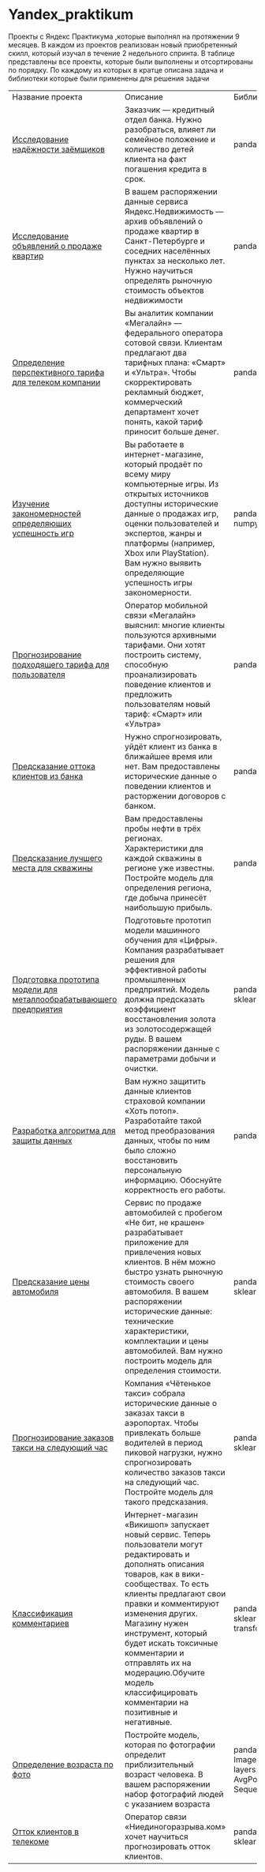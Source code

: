 # Yandex_praktikum
Проекты с Яндекс Практикума ,которые выполнял на протяжении 9 месяцев. В каждом из проектов реализован новый приобретенный скилл, который изучал в течение 2 недельного спринта. В таблице представлены все проекты, которые были выполнены и отсортированы по порядку. По каждому из которых в кратце описана задача и библиотеки которые были применены для решения задачи
<br>
<table>
  <tr>
    <td>Название проекта</td>
    <td>Описание</td>
    <td>Библиотеки</td>
  </tr>
  <tr>
    <td><a href="https://github.com/SharipovRus/Yandex_Practicum/tree/main/Project%20%23%201%20Credit_scoring_EDA">Исследование надёжности заёмщиков</a></td>
    <td>Заказчик — кредитный отдел банка. Нужно разобраться, влияет ли семейное положение и количество детей клиента на факт погашения кредита в срок.</td>
    <td>pandas</td>
  </tr>
    <tr>
    <td><a href="https://github.com/SharipovRus/Yandex_Practicum/tree/main/Project%20%23%202%20Real_estate_EDA">Исследование объявлений о продаже квартир</a></td>
    <td>В вашем распоряжении данные сервиса Яндекс.Недвижимость — архив объявлений о продаже квартир в Санкт-Петербурге и соседних населённых пунктах за несколько лет. Нужно научиться определять рыночную стоимость объектов недвижимости</td>
    <td>pandas,matplotlib</td>
  </tr>
    <tr>
    <td><a href="https://github.com/SharipovRus/Yandex_Practicum/tree/main/Project%20%23%203%20Telecom_EDA">Определение перспективного тарифа для телеком компании</a></td>
    <td>Вы аналитик компании «Мегалайн» — федерального оператора сотовой связи. Клиентам предлагают два тарифных плана: «Смарт» и «Ультра». Чтобы скорректировать рекламный бюджет, коммерческий департамент хочет понять, какой тариф приносит больше денег.</td>
    <td>pandas,
,seaborn
,scipy
,numpy</td>
  </tr>
    <tr>
    <td><a href="https://github.com/SharipovRus/Yandex_Practicum/tree/main/Project%20%23%204%20Games_EDA">Изучение закономерностей определяющих успешность игр</a></td>
    <td>Вы работаете в интернет-магазине, который продаёт по всему миру компьютерные игры. Из открытых источников доступны исторические данные о продажах игр, оценки пользователей и экспертов, жанры и платформы (например, Xbox или PlayStation). Вам нужно выявить определяющие успешность игры закономерности.</td>
    <td>pandas,
matplotlib,
seaborn,
scipy,
numpy</td>
  </tr>
  </tr>
    <tr>
    <td><a href="https://github.com/SharipovRus/Yandex_Practicum/tree/main/Project%20%23%205%20Telecom_ML">Прогнозирование подходящего тарифа для пользователя</a></td>
    <td>Оператор мобильной связи «Мегалайн» выяснил: многие клиенты пользуются архивными тарифами. Они хотят построить систему, способную проанализировать поведение клиентов и предложить пользователям новый тариф: «Смарт» или «Ультра»</td>
    <td>pandas,
matplotlib,
sklearn</td>
  </tr>
  </tr>
    <tr>
    <td><a href="https://github.com/SharipovRus/Yandex_Practicum/tree/main/Project%20%23%206%20Bank_Churn">Предсказание оттока клиентов из банка</a></td>
    <td>Нужно спрогнозировать, уйдёт клиент из банка в ближайшее время или нет. Вам предоставлены исторические данные о поведении клиентов и расторжении договоров с банком.</td>
    <td>pandas,
numpy,
sklearn</td>
  </tr>
  </tr>
    <tr>
    <td><a href="https://github.com/SharipovRus/Yandex_Practicum/tree/main/Project%20%23%207%20Oil_Well_ML">Предсказание лучшего места для скважины</a></td>
    <td>Вам предоставлены пробы нефти в трёх регионах. Характеристики для каждой скважины в регионе уже известны. Постройте модель для определения региона, где добыча принесёт наибольшую прибыль.</td>
    <td>pandas,
numpy,
scipy,
sklearn</td>
  </tr>
  </tr>
    <tr>
    <td><a href="https://github.com/SharipovRus/Yandex_Practicum/tree/main/Project%20%23%208%20Gold_recovery_ML">Подготовка прототипа модели для металлообрабатывающего предприятия</a></td>
    <td>Подготовьте прототип модели машинного обучения для «Цифры». Компания разрабатывает решения для эффективной работы промышленных предприятий. Модель должна предсказать коэффициент восстановления золота из золотосодержащей руды. В вашем распоряжении данные с параметрами добычи и очистки.</td>
    <td>pandas,
matplotlib,
seaborn,
numpy,
sklearn</td>
  </tr>
  </tr>
    <tr>
    <td><a href="https://github.com/SharipovRus/Yandex_Practicum/tree/main/Project%20%23%209%20Insurance_ML">Разработка алгоритма для защиты данных</a></td>
    <td>Вам нужно защитить данные клиентов страховой компании «Хоть потоп». Разработайте такой метод преобразования данных, чтобы по ним было сложно восстановить персональную информацию. Обоснуйте корректность его работы.</td>
    <td>pandas,
numpy,
sklearn</td>
  </tr>
  </tr>
    <tr>
    <td><a href="https://github.com/SharipovRus/Yandex_Practicum/tree/main/Project%20%23%2010%20Car_price_ML">Предсказание цены автомобиля</a></td>
    <td>Сервис по продаже автомобилей с пробегом «Не бит, не крашен» разрабатывает приложение для привлечения новых клиентов. В нём можно быстро узнать рыночную стоимость своего автомобиля. В вашем распоряжении исторические данные: технические характеристики, комплектации и цены автомобилей. Вам нужно построить модель для определения стоимости.</td>
    <td>pandas,
matplotlib,
numpy,
sklearn,catboost,lightgbm,xgboost</td>
  </tr>
  <tr>
    <td><a href="https://github.com/SharipovRus/Yandex_Practicum/tree/main/Project%20%23%2011%20Taxi_time_ML">Прогнозирование заказов такси на следующий час</a></td>
    <td>Компания «Чётенькое такси» собрала исторические данные о заказах такси в аэропортах. Чтобы привлекать больше водителей в период пиковой нагрузки, нужно спрогнозировать количество заказов такси на следующий час. Постройте модель для такого предсказания.</td>
    <td>pandas,
matplotlib,
numpy,
sklearn,catboost,lightgbm,xgboost</td>
  </tr>
  <tr>
    <td><a href="https://github.com/SharipovRus/Yandex_Practicum/tree/main/Project%20%23%2012%20Twitter_toxic_comments_nlp">Классификация комментариев</a></td>
    <td>Интернет-магазин «Викишоп» запускает новый сервис. Теперь пользователи могут редактировать и дополнять описания товаров, как в вики-сообществах. То есть клиенты предлагают свои правки и комментируют изменения других. Магазину нужен инструмент, который будет искать токсичные комментарии и отправлять их на модерацию.Обучите модель классифицировать комментарии на позитивные и негативные.</td>
    <td>pandas,
numpy,
tqdm.notebook,
sklearn,TfidfVectorizer,nltk,torch
transformers,Bert,DistilBert,re,lightgbm</td>
  </tr>
  <tr>
    <td><a href="https://github.com/SharipovRus/Yandex_Practicum/tree/main/Project%20%23%2013%20Age_prediction_CV">Определение возраста по фото</a></td>
    <td>Постройте модель, которая по фотографии определит приблизительный возраст человека. В вашем распоряжении набор фотографий людей с указанием возраста</td>
    <td>pandas
matplotlib,
tensorflow.keras,
ImageDataGenerator,
ResNet50,
layers: Conv2D, Flatten, Dense, AvgPool2D, GlobalAveragePooling2D
Sequential,
Adam,
matplotlib,
numpy</td>
  </tr>
  <tr>
    <td><a href="https://github.com/SharipovRus/Yandex_Practicum/tree/main/Final%20Project%20%23%2014%20Telecom_churn_ML">Отток клиентов в телекоме</a></td>
    <td>Оператор связи «Ниединогоразрыва.ком» хочет научиться прогнозировать отток клиентов.</td>
    <td>pandas,
matplotlib,
seaborn,
numpy,
sklearn,catboost</td>
  </tr>
</table>
